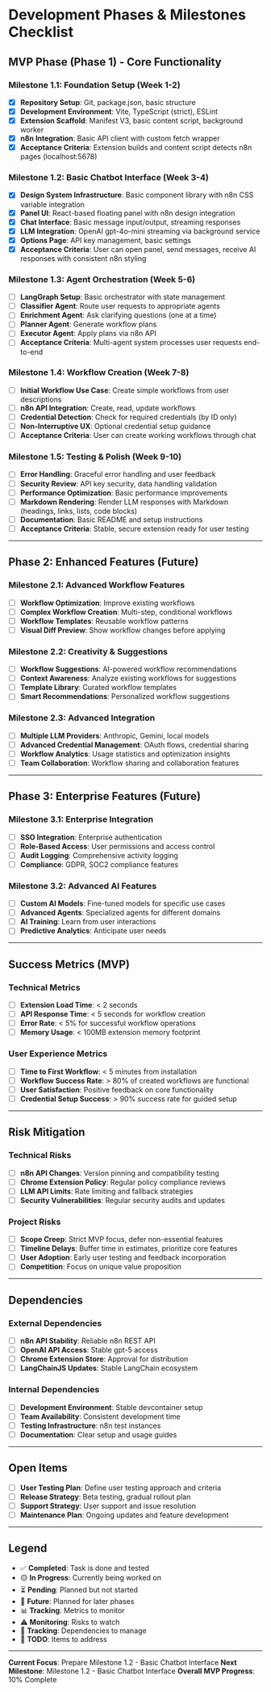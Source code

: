 # Development Phases & Milestones Checklist

## MVP Phase (Phase 1) - Core Functionality

### Milestone 1.1: Foundation Setup (Week 1-2)
- [x] **Repository Setup**: Git, package.json, basic structure
- [x] **Development Environment**: Vite, TypeScript (strict), ESLint
- [x] **Extension Scaffold**: Manifest V3, basic content script, background worker
- [x] **n8n Integration**: Basic API client with custom fetch wrapper
- [x] **Acceptance Criteria**: Extension builds and content script detects n8n pages (localhost:5678)

### Milestone 1.2: Basic Chatbot Interface (Week 3-4)
- [x] **Design System Infrastructure**: Basic component library with n8n CSS variable integration
- [x] **Panel UI**: React-based floating panel with n8n design integration
- [x] **Chat Interface**: Basic message input/output, streaming responses
- [x] **LLM Integration**: OpenAI gpt-4o-mini streaming via background service
- [x] **Options Page**: API key management, basic settings
- [x] **Acceptance Criteria**: User can open panel, send messages, receive AI responses with consistent n8n styling

### Milestone 1.3: Agent Orchestration (Week 5-6)
- [ ] **LangGraph Setup**: Basic orchestrator with state management
- [ ] **Classifier Agent**: Route user requests to appropriate agents
- [ ] **Enrichment Agent**: Ask clarifying questions (one at a time)
- [ ] **Planner Agent**: Generate workflow plans
- [ ] **Executor Agent**: Apply plans via n8n API
- [ ] **Acceptance Criteria**: Multi-agent system processes user requests end-to-end

### Milestone 1.4: Workflow Creation (Week 7-8)
- [ ] **Initial Workflow Use Case**: Create simple workflows from user descriptions
- [ ] **n8n API Integration**: Create, read, update workflows
- [ ] **Credential Detection**: Check for required credentials (by ID only)
- [ ] **Non-Interruptive UX**: Optional credential setup guidance
- [ ] **Acceptance Criteria**: User can create working workflows through chat

### Milestone 1.5: Testing & Polish (Week 9-10)
- [ ] **Error Handling**: Graceful error handling and user feedback
- [ ] **Security Review**: API key security, data handling validation
- [ ] **Performance Optimization**: Basic performance improvements
- [ ] **Markdown Rendering**: Render LLM responses with Markdown (headings, links, lists, code blocks)
- [ ] **Documentation**: Basic README and setup instructions
- [ ] **Acceptance Criteria**: Stable, secure extension ready for user testing

---

## Phase 2: Enhanced Features (Future)

### Milestone 2.1: Advanced Workflow Features
- [ ] **Workflow Optimization**: Improve existing workflows
- [ ] **Complex Workflow Creation**: Multi-step, conditional workflows
- [ ] **Workflow Templates**: Reusable workflow patterns
- [ ] **Visual Diff Preview**: Show workflow changes before applying

### Milestone 2.2: Creativity & Suggestions
- [ ] **Workflow Suggestions**: AI-powered workflow recommendations
- [ ] **Context Awareness**: Analyze existing workflows for suggestions
- [ ] **Template Library**: Curated workflow templates
- [ ] **Smart Recommendations**: Personalized workflow suggestions

### Milestone 2.3: Advanced Integration
- [ ] **Multiple LLM Providers**: Anthropic, Gemini, local models
- [ ] **Advanced Credential Management**: OAuth flows, credential sharing
- [ ] **Workflow Analytics**: Usage statistics and optimization insights
- [ ] **Team Collaboration**: Workflow sharing and collaboration features

---

## Phase 3: Enterprise Features (Future)

### Milestone 3.1: Enterprise Integration
- [ ] **SSO Integration**: Enterprise authentication
- [ ] **Role-Based Access**: User permissions and access control
- [ ] **Audit Logging**: Comprehensive activity logging
- [ ] **Compliance**: GDPR, SOC2 compliance features

### Milestone 3.2: Advanced AI Features
- [ ] **Custom AI Models**: Fine-tuned models for specific use cases
- [ ] **Advanced Agents**: Specialized agents for different domains
- [ ] **AI Training**: Learn from user interactions
- [ ] **Predictive Analytics**: Anticipate user needs

---

## Success Metrics (MVP)

### Technical Metrics
- [ ] **Extension Load Time**: < 2 seconds
- [ ] **API Response Time**: < 5 seconds for workflow creation
- [ ] **Error Rate**: < 5% for successful workflow operations
- [ ] **Memory Usage**: < 100MB extension memory footprint

### User Experience Metrics
- [ ] **Time to First Workflow**: < 5 minutes from installation
- [ ] **Workflow Success Rate**: > 80% of created workflows are functional
- [ ] **User Satisfaction**: Positive feedback on core functionality
- [ ] **Credential Setup Success**: > 90% success rate for guided setup

---

## Risk Mitigation

### Technical Risks
- [ ] **n8n API Changes**: Version pinning and compatibility testing
- [ ] **Chrome Extension Policy**: Regular policy compliance reviews
- [ ] **LLM API Limits**: Rate limiting and fallback strategies
- [ ] **Security Vulnerabilities**: Regular security audits and updates

### Project Risks
- [ ] **Scope Creep**: Strict MVP focus, defer non-essential features
- [ ] **Timeline Delays**: Buffer time in estimates, prioritize core features
- [ ] **User Adoption**: Early user testing and feedback incorporation
- [ ] **Competition**: Focus on unique value proposition

---

## Dependencies

### External Dependencies
- [ ] **n8n API Stability**: Reliable n8n REST API
- [ ] **OpenAI API Access**: Stable gpt-5 access
- [ ] **Chrome Extension Store**: Approval for distribution
- [ ] **LangChainJS Updates**: Stable LangChain ecosystem

### Internal Dependencies
- [ ] **Development Environment**: Stable devcontainer setup
- [ ] **Team Availability**: Consistent development time
- [ ] **Testing Infrastructure**: n8n test instances
- [ ] **Documentation**: Clear setup and usage guides

---

## Open Items
- [ ] **User Testing Plan**: Define user testing approach and criteria
- [ ] **Release Strategy**: Beta testing, gradual rollout plan
- [ ] **Support Strategy**: User support and issue resolution
- [ ] **Maintenance Plan**: Ongoing updates and feature development

---

## Legend
- ✅ **Completed**: Task is done and tested
- 🟡 **In Progress**: Currently being worked on
- ⏳ **Pending**: Planned but not started
- 🔮 **Future**: Planned for later phases
- 📊 **Tracking**: Metrics to monitor
- ⚠️ **Monitoring**: Risks to watch
- 🔗 **Tracking**: Dependencies to manage
- 📝 **TODO**: Items to address

---

**Current Focus**: Prepare Milestone 1.2 - Basic Chatbot Interface
**Next Milestone**: Milestone 1.2 - Basic Chatbot Interface
**Overall MVP Progress**: 10% Complete